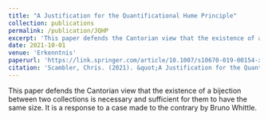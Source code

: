 ```yaml
---
title: "A Justification for the Quantificational Hume Principle"
collection: publications
permalink: /publication/JQHP
excerpt: 'This paper defends the Cantorian view that the existence of a bijection between two collections is necessary and sufficient for them to have the same size. It is a response to a case made to the contrary by Bruno Whittle.'
date: 2021-10-01
venue: 'Erkenntnis'
paperurl: 'https://link.springer.com/article/10.1007/s10670-019-00154-x'
citation: 'Scambler, Chris. (2021). &quot;A Justification for the Quantificational Hume Principle.&quot; <i>Erkenntnis</i>.  86 (5), 1293–1308.'
---
```

This paper defends the Cantorian view that the existence of a bijection between two collections is necessary and sufficient for them to have the same size. It is a response to a case made to the contrary by Bruno Whittle. 
